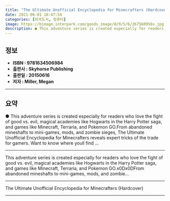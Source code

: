 ```yaml
---
title: "The Ultimate Unofficial Encyclopedia for Minecrafters (Hardcover)"
date: 2021-06-01 16:47:54
categories: [외국도서, 컴퓨터]
image: https://bimage.interpark.com/goods_image/0/9/5/6/267560956s.jpg
description: ● This adventure series is created especially for readers who love the fight of good vs. evil, magical academies like Hogwarts in the Harry Potter saga, and ga
---
```


## **정보**

- **ISBN : 9781634506984**
- **출판사 : Skyhorse Publishing**
- **출판일 : 20150616**
- **저자 : Miller, Megan**

------



## **요약**

●  This adventure series is created especially for readers who love the fight of good vs. evil, magical academies like Hogwarts in the Harry Potter saga, and games like Minecraft, Terraria, and Pokemon GO.From abandoned mineshafts to mini-games, mods, and zombie sieges, The Ultimate Unofficial Encyclopedia for Minecrafters reveals expert tricks of the trade for gamers. Want to know where youll find ...

------

This adventure series is created especially for readers who love the fight of good vs. evil, magical academies like Hogwarts in the Harry Potter saga, and games like Minecraft, Terraria, and Pokemon GO.x0Dx0DFrom abandoned mineshafts to mini-games, mods, and zombie... 

------


The Ultimate Unofficial Encyclopedia for Minecrafters (Hardcover) 

------


